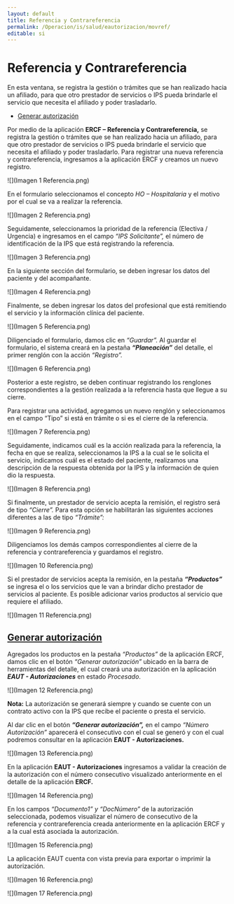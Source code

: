 ```yaml
---
layout: default
title: Referencia y Contrareferencia
permalink: /Operacion/is/salud/eautorizacion/movref/
editable: si
---
```


# Referencia y Contrareferencia  

En esta ventana, se registra la gestión o trámites que se han realizado hacia un afiliado, para que otro prestador de servicios o IPS pueda brindarle el servicio que necesita el afiliado y poder trasladarlo.   


- [Generar autorización](http://docs.oasiscom.com/Operacion/is/salud/eautorizacion/movref#generar-autorización)



Por medio de la aplicación **ERCF – Referencia y Contrareferencia,** se registra la gestión o trámites que se han realizado hacia un afiliado, para que otro prestador de servicios o IPS pueda brindarle el servicio que necesita el afiliado y poder trasladarlo.
Para registrar una nueva referencia y contrareferencia, ingresamos a la aplicación ERCF y creamos un nuevo registro.

![](Imagen 1 Referencia.png)

En el formulario seleccionamos el concepto *HO – Hospitalaria* y el motivo por el cual se va a realizar la referencia.

![](Imagen 2 Referencia.png)

Seguidamente, seleccionamos la prioridad de la referencia (Electiva / Urgencia) e ingresamos en el campo *“IPS Solicitante”,* el número de identificación de la IPS que está registrando la referencia.

![](Imagen 3 Referencia.png)

En la siguiente sección del formulario, se deben ingresar los datos del paciente y del acompañante.

![](Imagen 4 Referencia.png)

Finalmente, se deben ingresar los datos del profesional que está remitiendo el servicio y la información clínica del paciente.

![](Imagen 5 Referencia.png)

Diligenciado el formulario, damos clic en *“Guardar”.* Al guardar el formulario, el sistema creará en la pestaña **_“Planeación”_** del detalle, el primer renglón con la acción *“Registro”.*

![](Imagen 6 Referencia.png)

Posterior a este registro, se deben continuar registrando los renglones correspondientes a la gestión realizada a la referencia hasta que llegue a su cierre.

Para registrar una actividad, agregamos un nuevo renglón y seleccionamos en el campo “Tipo” si está en trámite o si es el cierre de la referencia.

![](Imagen 7 Referencia.png)

Seguidamente, indicamos cuál es la acción realizada para la referencia, la fecha en que se realiza, seleccionamos la IPS a la cual se le solicita el servicio, indicamos cuál es el estado del paciente, realizamos una descripción de la respuesta obtenida por la IPS y la información de quien dio la respuesta.

![](Imagen 8 Referencia.png)

Si finalmente, un prestador de servicio acepta la remisión, el registro será de tipo *“Cierre”.* Para esta opción se habilitarán las siguientes acciones diferentes a las de tipo *“Trámite”:*

![](Imagen 9 Referencia.png)

Diligenciamos los demás campos correspondientes al cierre de la referencia y contrareferencia y guardamos el registro.

![](Imagen 10 Referencia.png)

Si el prestador de servicios acepta la remisión, en la pestaña **_“Productos”_** se ingresa el o los servicios que le van a brindar dicho prestador de servicios al paciente.  Es posible adicionar varios productos al servicio que requiere el afiliado.

![](Imagen 11 Referencia.png)

## [Generar autorización](http://docs.oasiscom.com/Operacion/is/salud/eautorizacion/movref#generar-autorización)

Agregados los productos en la pestaña *“Productos”* de la aplicación ERCF, damos clic en el botón *“Generar autorización”* ubicado en la barra de herramientas del detalle, el cual creará una autorización en la aplicación **_EAUT - Autorizaciones_** en estado *Procesado*.

![](Imagen 12 Referencia.png)

**Nota:** La autorización se generará siempre y cuando se cuente con un contrato activo con la IPS que recibe el paciente o presta el servicio.

Al dar clic en el botón **_“Generar autorización”,_** en el campo *“Número Autorización”* aparecerá el consecutivo con el cual se generó y con el cual podremos consultar en la aplicación **EAUT - Autorizaciones.**

![](Imagen 13 Referencia.png)

En la aplicación **EAUT - Autorizaciones** ingresamos a validar la creación de la autorización con el número consecutivo visualizado anteriormente en el detalle de la aplicación **ERCF.**

![](Imagen 14 Referencia.png)

En los campos *“Documento1” y “DocNúmero”* de la autorización seleccionada, podemos visualizar el número de consecutivo de la referencia y contrareferencia creada anteriormente en la aplicación ERCF y a la cual está asociada la autorización.

![](Imagen 15 Referencia.png)

La aplicación EAUT cuenta con vista previa para exportar o imprimir la autorización.

![](Imagen 16 Referencia.png)

![](Imagen 17 Referencia.png)








